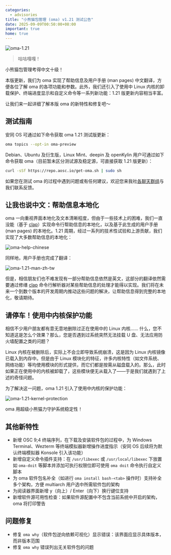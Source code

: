 ```yaml
---
categories:
  - advisories
title: "小熊猫包管理 (oma) v1.21 测试公告"
date: 2025-09-09T00:50:00+08:00
important: true
home: true
---
```


![oma-1.21](/assets/news/oma-1.21.webp)
> 咕咕嘎嘎！

小熊猫包管理考得中文十级！

本版更新，我们为 oma 实现了帮助信息及用户手册 (man pages) 中文翻译，方便各位了解 oma 的各项功能和参数。此外，我们还引入了使用中 Linux 内核的卸载保护、终端进度显示和自定义命令等一系列新功能：1.21 版更新内容相当丰富。

让我们来一起详细了解本版 oma 的新特性和修复吧～

测试指南
---

安同 OS 可通过如下命令获取 oma 1.21 测试版更新：

```bash 
oma topics --opt-in oma-preview
``` 

Debian、Ubuntu 及衍生版，Linux Mint、deepin 及 openKylin 用户可通过如下命令获取 oma（目前暂未区分测试源及稳定源，可直接获取 1.21 版更新）：

```bash 
curl -sSf https://repo.aosc.io/get-oma.sh | sudo sh
``` 

如果您在测试 oma 的过程中遇到问题或有任何建议，欢迎您来我社[各聊天群组](https://aosc.io/contact)与我们联系反馈。

让我也说中文：帮助信息本地化
---

oma 一向重视界面本地化及文本清晰程度，但由于一些技术上的困难，我们一直没能（基于 [clap](https://github.com/clap-rs/clap)）实现命令行帮助信息的本地化，以及基于此生成的用户手册 (man pages) 的本地化。1.21 周期，经过一系列的技术性试验和上游贡献，我们实现了大多数帮助信息的本地化：

![oma-help-chinese](/assets/news/oma-1.21-help-chinese.webp)

同样地，用户手册也完成了翻译：

![oma-1.21-man-zh-tw](/assets/news/oma-1.21-man-zh-tw.webp)

但是，相信朋友们也不难发现有一部分帮助信息依然是英文，这部分的翻译依然需要通过修缮 [clap](https://github.com/clap-rs/clap) 命令行解析器对某些帮助信息的处理才能得以实现。我们将在未来一个到数个版本的开发周期内推动这些问题的解决，让帮助信息得到完整的本地化，敬请期待。

请停车！使用中内核保护功能
---

相信不少用户朋友都有意无意地删除过正在使用中的 Linux 内核…… 什么，您不知道这是怎么个效果？那么，您是否遇到过系统突然无法挂载 U 盘、无法应用防火墙配置之类的问题？

Linux 内核在被删除后，实际上不会立即导致系统崩溃，这是因为 Linux 内核镜像已载入到内存中。但是由于 Linux 模块化的特征，许多内核特性（如文件系统、网络功能）等均使用模块的形式提供，而它们都是按需从磁盘载入的。那么，此时如果正在使用中的内核被卸载了，这些模块便无从载入了——于是我们就遇到了上述的奇怪问题。

为了解决这一问题，oma 1.21 引入了使用中内核的保护功能：

![oma-1.21-kernel-protection](/assets/news/oma-1.21-kernel-protection.webp)

oma 用超级小熊猫力守护系统稳定性！

其他新特性
---

- 新增 OSC 9;4 终端序列，在下载及安装软件包的过程中，为 Windows Terminal、Wezterm 等终端模拟器新增操作进度指示（安同 OS 后续将为默认终端模拟器 Konsole 引入该功能）
- 新增自定义命令插件支持：在 `/usr/libexec` 或 `/usr/local/libexec` 下放置如 `oma-doit` 等脚本并添加可执行权限位即可使用 `oma doit` 命令执行自定义脚本
- 为 oma 软件包名补全（如进行 `oma install bash-<tab>` 操作时）支持补全多个架构，方便 multiarch 用户选中所需软件包的架构
- 为阅读器界面新增 y（向上）/ Enter（向下）换行键位支持
- 新增软件源可用性检查：如果软件源配置中不包含当前系统中开启的架构，oma 将打印警告

问题修复
---

- 修复 `oma why`（软件包逆向依赖可视化）显示错误：该界面应显示具体版本，而非版本范围
- 修复 `oma why` 错误列出无关软件包的问题